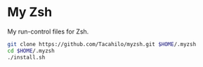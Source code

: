# My Zsh

My run-control files for Zsh.

```bash
git clone https://github.com/Tacahilo/myzsh.git $HOME/.myzsh
cd $HOME/.myzsh
./install.sh
```
